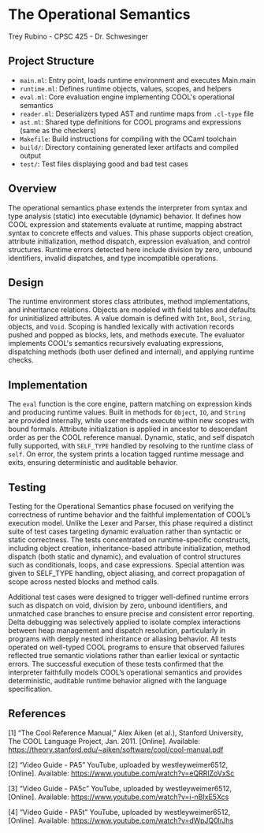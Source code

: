 # The Operational Semantics 
Trey Rubino - 
CPSC 425 -
Dr. Schwesinger

## Project Structure
- `main.ml`: Entry point, loads runtime environment and executes Main.main
- `runtime.ml`: Defines runtime objects, values, scopes, and helpers
- `eval.ml`: Core evaluation engine implementing COOL's operational semantics
- `reader.ml`: Deserializers typed AST and runtime maps from `.cl-type` file
- `ast.ml`: Shared type definitions for COOL programs and expressions (same as the checkers)
- `Makefile`: Build instructions for compiling with the OCaml toolchain  
- `build/`: Directory containing generated lexer artifacts and compiled output  
- `test/`: Test files displaying good and bad test cases

## Overview
The operational semantics phase extends the interpreter from syntax and type analysis (static) into executable (dynamic)
behavior. It defines how COOL expression and statements evaluate at runtime, mapping abstract syntax to concrete effects and
values. This phase supports object creation, attribute initialization, method dispatch, expression evaluation, and control
structures. Runtime errors detected here include division by zero, unbound identifiers, invalid dispatches, and type
incompatible operations.

## Design
The runtime environment stores class attributes, method implementations, and inheritance relations. Objects are
modeled with field tables and defaults for uninitialized attributes. A value domain is defined with `Int`, `Bool`,
`String`, objects, and `Void`. Scoping is handled lexically with activation records pushed and popped as blocks,
lets, and methods execute. The evaluator implements COOL's semantics recursively evaluating expressions, dispatching
methods (both user defined and internal), and applying runtime checks.

## Implementation
The `eval` function is the core engine, pattern matching on expression kinds and producing runtime values. Built in
methods for `Object`, `IO`, and `String` are provided internally, while user methods execute within new scopes with bound
formals. Attribute initialization is applied in ancestor to descendant order as per the COOL reference manual. Dynamic,
static, and self dispatch fully supported, with `SELF_TYPE` handled by resolving to the runtime class of `self`. On error, 
the system prints a location tagged runtime message and exits, ensuring deterministic and auditable behavior.

## Testing
Testing for the Operational Semantics phase focused on verifying the correctness of runtime behavior and the faithful implementation 
of COOL’s execution model. Unlike the Lexer and Parser, this phase required a distinct suite of test cases targeting dynamic evaluation 
rather than syntactic or static correctness. The tests concentrated on runtime-specific constructs, including object creation, 
inheritance-based attribute initialization, method dispatch (both static and dynamic), and evaluation of control structures such as 
conditionals, loops, and case expressions. Special attention was given to SELF_TYPE handling, object aliasing, and correct propagation 
of scope across nested blocks and method calls.

Additional test cases were designed to trigger well-defined runtime errors such as dispatch on void, division by zero, unbound identifiers, 
and unmatched case branches to ensure precise and consistent error reporting. Delta debugging was selectively applied to isolate complex 
interactions between heap management and dispatch resolution, particularly in programs with deeply nested inheritance or aliasing behavior. 
All tests operated on well-typed COOL programs to ensure that observed failures reflected true semantic violations rather than earlier lexical 
or syntactic errors. The successful execution of these tests confirmed that the interpreter faithfully models COOL’s operational semantics and
provides deterministic, auditable runtime behavior aligned with the language specification.

## References
[1] “The Cool Reference Manual,” Alex Aiken (et al.), Stanford University, The COOL Language Project, Jan. 2011. 
[Online]. Available: https://theory.stanford.edu/~aiken/software/cool/cool-manual.pdf

[2] “Video Guide - PA5” YouTube, uploaded by westleyweimer6512, 
[Online]. Available: https://www.youtube.com/watch?v=eQRRlZoVxSc

[3] “Video Guide - PA5c” YouTube, uploaded by westleyweimer6512, 
[Online]. Available: https://www.youtube.com/watch?v=i-nBIxE5Xcs

[4] “Video Guide - PA5t” YouTube, uploaded by westleyweimer6512, 
[Online]. Available: https://www.youtube.com/watch?v=dWpJQ0lrJhs



